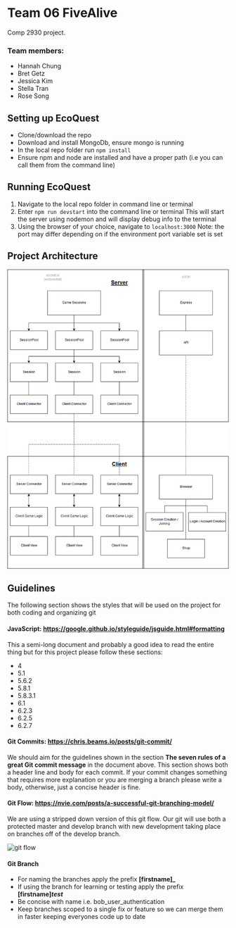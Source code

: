 # Team 06 FiveAlive
Comp 2930 project. 
### Team members: 
- Hannah Chung
- Bret Getz
- Jessica Kim
- Stella Tran
- Rose Song
              
## Setting up EcoQuest
- Clone/download the repo
- Download and install MongoDb, ensure mongo is running
- In the local repo folder run `npm install`
- Ensure npm and node are installed and have a proper path (i.e you can call them from the command line)
              
## Running EcoQuest
1. Navigate to the local repo folder in command line or terminal
2. Enter `npm run devstart` into the command line or terminal
      This will start the server using nodemon and will display debug info to the terminal
3. Using the browser of your choice, navigate to `localhost:3000`
      Note: the port may differ depending on if the environment port variable set is set

## Project Architecture
![Project Architecure](https://github.com/BretGG/Team06COMP2930/blob/master/ProjectArchitecture.png)

## Guidelines
The following section shows the styles that will be used on the project for both coding and organizing git

#### JavaScript: https://google.github.io/styleguide/jsguide.html#formatting
This a semi-long document and probably a good idea to read the entire thing but for this project please
follow these sections:
- 4
- 5.1
- 5.6.2
- 5.8.1
- 5.8.3.1
- 6.1
- 6.2.3
- 6.2.5
- 6.2.7

#### Git Commits: https://chris.beams.io/posts/git-commit/
We should aim for the guidelines shown in the section **The seven rules of a great Git commit message**
in the document above. This section shows both a header line and body for each commit. If your commit 
changes something that requires more explanation or you are merging a branch please write a body, 
otherwise, just a concise header is fine.

#### Git Flow: https://nvie.com/posts/a-successful-git-branching-model/ 
We are using a stripped down version of this git flow. Our git will use both a protected master and
develop branch with new development taking place on branches off of the develop branch.

![git flow](https://nvie.com/img/git-model@2x.png)

#### Git Branch
- For naming the branches apply the prefix **[firstname]_**
- If using the branch for learning or testing apply the prefix **[firstname]_test_**
- Be concise with name i.e. bob_user_authentication
- Keep branches scoped to a single fix or feature so we can merge them in faster keeping everyones code up to date


